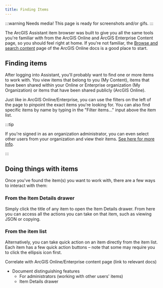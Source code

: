 ```yaml
---
title: Finding Items
---
```


:::warning Needs media!
This page is ready for screenshots and/or gifs.
:::

<!-- :::note Intent of this page

**🏛️ This is a foundational topic.**

This topic should advise users on:

1. Using the Item Browser
2. Using the Item Details drawer

::: -->

The ArcGIS Assistant item browser was built to give you all the same tools you're familiar with from the ArcGIS Online and ArcGIS Enterprise Content page, so you should feel right at home. If you're not familiar, the [Browse and search content](https://doc.arcgis.com/en/arcgis-online/reference/search.htm) page of the ArcGIS Online docs is a good place to start.

## Finding items

After logging into Assistant, you'll probably want to find one or more items to work with. You view items that belong to you (My Content), items that have been shared within your Online or Enterprise organization (My Organization) or items that have been shared publicly (ArcGIS Online).

Just like in ArcGIS Online/Enterprise, you can use the filters on the left of the page to pinpoint the exact items you're looking for. You can also find specific items by name by typing in the "Filter items..." input above the item list.

:::tip

If you're signed in as an organization administrator, you can even select other users from your organization and view their items. [See here for more info](admin-privileges).

:::

## Doing things with items

Once you've found the item(s) you want to work with, there are a few ways to interact with them:

### From the Item Details drawer

Simply click the title of any item to open the Item Details drawer. From here you can access all the actions you can take on that item, such as viewing JSON or copying.

### From the item list

Alternatively, you can take quick action on an item directly from the item list. Each item has a few quick action buttons – note that some may require you to click the ellipsis icon first.

Correlate with ArcGIS Online/Enterprise content page (link to relevant docs)

- Document distinguishing features
  - For administrators (working with other users' items)
  - Item Details drawer
